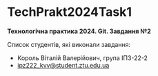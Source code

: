 # TechPrakt2024Task1
**Технологічна практика 2024. Git. Завдання №2**

Список студентів, які виконали завдання:
* Король Віталій Валерійович, група ІПЗ-22-2
* ipz222_kvv@student.ztu.edu.ua